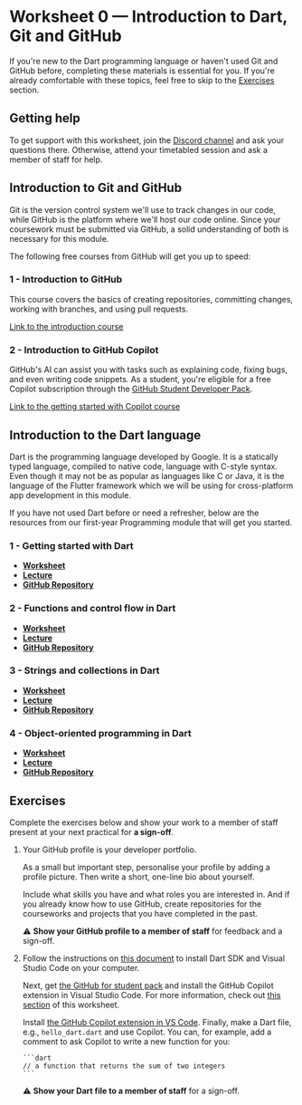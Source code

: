 # Worksheet 0 — Introduction to Dart, Git and GitHub

If you're new to the Dart programming language or haven't used Git and GitHub before, completing these materials is essential for you. If you're already comfortable with these topics, feel free to skip to the [Exercises](#exercises) section.

## Getting help

To get support with this worksheet, join the [Discord channel](https://portdotacdotuk-my.sharepoint.com/:b:/g/personal/mani_ghahremani_port_ac_uk/EbX583gvURRAhqsnhYqmbSEBwIFw6tXRyz_Br1GxIyE8dg) and ask your questions there. Otherwise, attend your timetabled session and ask a member of staff for help.

## Introduction to Git and GitHub

Git is the version control system we'll use to track changes in our code, while GitHub is the platform where we'll host our code online. Since your coursework must be submitted via GitHub, a solid understanding of both is necessary for this module.

The following free courses from GitHub will get you up to speed:

### 1 - Introduction to GitHub

This course covers the basics of creating repositories, committing changes, working with branches, and using pull requests.

[Link to the introduction course](https://github.com/skills/introduction-to-github)

### 2 - Introduction to GitHub Copilot

GitHub's AI can assist you with tasks such as explaining code, fixing bugs, and even writing code snippets. As a student, you're eligible for a free Copilot subscription through the [GitHub Student Developer Pack](https://education.github.com/pack).

[Link to the getting started with Copilot course](https://github.com/skills/getting-started-with-github-copilot)

## Introduction to the Dart language

Dart is the programming language developed by Google. It is a statically typed language, compiled to native code, language with C-style syntax. Even though it may not be as popular as languages like C or Java, it is the language of the Flutter framework which we will be using for cross-platform app development in this module.

If you have not used Dart before or need a refresher, below are the resources from our first-year Programming module that will get you started.

### 1 - Getting started with Dart

  * [**Worksheet**](https://portdotacdotuk-my.sharepoint.com/:w:/g/personal/mani_ghahremani_port_ac_uk/ESkq3xBzVgpPh8U0zkb3WXQB49yLKZjjC9QxM-f3V-PTiQ?e=p5ckav)
  * [**Lecture**](https://portdotacdotuk-my.sharepoint.com/:p:/g/personal/mani_ghahremani_port_ac_uk/EQZicReK_3ZLkNAOj--M3psBntl0cZRT7piu6W3j4OFPcg)
  * [**GitHub Repository**](https://github.com/Programming-M30299/week-15-dart-code)

### 2 - Functions and control flow in Dart

  * [**Worksheet**](https://portdotacdotuk-my.sharepoint.com/:w:/g/personal/mani_ghahremani_port_ac_uk/EVXFsog_gS9LlAFbUTUMXj4BXbKfWxQj0WjyN0dk9mblLw)
  * [**Lecture**](https://portdotacdotuk-my.sharepoint.com/:p:/g/personal/mani_ghahremani_port_ac_uk/EbUO-PZOSWNPoA9TL1AqiSkBgURErCT0WE7I81dSu2OEQA?e=ZvHyB0)
  * [**GitHub Repository**](https://github.com/Programming-M30299/week-16-dart-code)

### 3 - Strings and collections in Dart

  * [**Worksheet**](https://portdotacdotuk-my.sharepoint.com/:w:/g/personal/mani_ghahremani_port_ac_uk/EV6lZOGcgydPuoR65cCrVfcBXW1SaRNSRgjqv3hzjd-EOA?e=o6d2EM)
  * [**Lecture**](https://portdotacdotuk-my.sharepoint.com/:p:/g/personal/mani_ghahremani_port_ac_uk/EbUO-PZOSWNPoA9TL1AqiSkBgURErCT0WE7I81dSu2OEQA?e=N2Xhcy)
  * [**GitHub Repository**](https://github.com/Programming-M30299/week-17-dart-code)

### 4 - Object-oriented programming in Dart

  * [**Worksheet**](https://portdotacdotuk-my.sharepoint.com/:w:/g/personal/mani_ghahremani_port_ac_uk/ERG7VQKzCdVEsX0mc-s-nT4BLFUNsoR3lSpS3tLjSXYaLA)
  * [**Lecture**](https://portdotacdotuk-my.sharepoint.com/:p:/g/personal/mani_ghahremani_port_ac_uk/EcpaP0-SOaJBqpDuSlcl4xwBTSzN9HgPhCOMnL74Zw54Zw)
  * [**GitHub Repository**](https://github.com/Programming-M30299/week-18-dart-code)

## Exercises

Complete the exercises below and show your work to a member of staff present at your next practical for **a sign-off**.

1.  Your GitHub profile is your developer portfolio.

    As a small but important step, personalise your profile by adding a profile picture. Then write a short, one-line bio about yourself.
    
    Include what skills you have and what roles you are interested in.
    And if you already know how to use GitHub, create repositories for the courseworks and projects that you have completed in the past.

    ⚠️ **Show your GitHub profile to a member of staff** for feedback and a sign-off.

2.  Follow the instructions on [this document](https://portdotacdotuk-my.sharepoint.com/:w:/g/personal/mani_ghahremani_port_ac_uk/ERXv27njJSZBsmQd5zCrGAMBvuuicqakKSQAk47e0IKf5g) to install Dart SDK and Visual Studio Code on your computer.

    Next, get [the GitHub for student pack](https://education.github.com/pack) and install the GitHub Copilot extension in Visual Studio Code. For more information, check out [this section](#introduction-to-git-and-github) of this worksheet.

    Install [the GitHub Copilot extension in VS Code](https://marketplace.visualstudio.com/items?itemName=GitHub.copilot). Finally, make a Dart file, e.g., `hello_dart.dart` and use Copilot. You can, for example, add a comment to ask Copilot to write a new function for you:

    ````text
    ```dart
    // a function that returns the sum of two integers
    ```
    ````

    ⚠️ **Show your Dart file to a member of staff** for a sign-off.